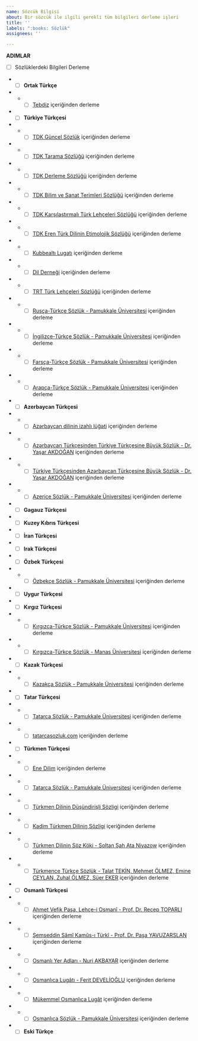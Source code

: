 ```yaml
---
name: Sözcük Bilgisi
about: Bir sözcük ile ilgili gerekli tüm bilgileri derleme işleri
title: ''
labels: ":books: Sözlük"
assignees: ''

---
```


**ADIMLAR**
- [ ] Sözlüklerdeki Bilgileri Derleme
- - [ ] **Ortak Türkçe**
- - - [ ] [Tebdiz](http://tebdiz.com/) içeriğinden derleme
- - [ ] **Türkiye Türkçesi**
- - - [ ] [TDK Güncel Sözlük](https://sozluk.gov.tr/) içeriğinden derleme
- - - [ ] [TDK Tarama Sözlüğü](https://sozluk.gov.tr/) içeriğinden derleme
- - - [ ] [TDK Derleme Sözlüğü](https://sozluk.gov.tr/) içeriğinden derleme
- - - [ ] [TDK Bilim ve Sanat Terimleri Sözlüğü](https://sozluk.gov.tr/) içeriğinden derleme
- - - [ ] [TDK Karşılaştırmalı Türk Lehçeleri Sözlüğü](https://sozluk.gov.tr/) içeriğinden derleme
- - - [ ] [TDK Eren Türk Dilinin Etimolojik Sözlüğü](https://sozluk.gov.tr/) içeriğinden derleme
- - - [ ] [Kubbealtı Lugatı](http://lugatim.com/) içeriğinden derleme
- - - [ ] [Dil Derneği](http://www.dildernegi.org.tr/TR,274/turkce-sozluk-ara-bul.html) içeriğinden derleme
- - - [ ] [TRT Türk Lehçeleri Sözlüğü](http://www.lehceler.com/) içeriğinden derleme
- - - [ ] [Rusça-Türkçe Sözlük - Pamukkale Üniversitesi](https://pauctle.com/rutr/index.php) içeriğinden derleme
- - - [ ] [İngilizce-Türkçe Sözlük - Pamukkale Üniversitesi](https://pauctle.com/entr/index.php) içeriğinden derleme
- - - [ ] [Farsça-Türkçe Sözlük - Pamukkale Üniversitesi](https://pauctle.com/fatr/index.php) içeriğinden derleme
- - - [ ] [Arapça-Türkçe Sözlük - Pamukkale Üniversitesi](https://pauctle.com/artr/index.php) içeriğinden derleme
- - [ ] **Azerbaycan Türkçesi**
- - - [ ] [Azərbaycan dilinin izahlı lüğəti](https://obastan.com/azerbaycan-dilinin-izahli-lugeti/) içeriğinden derleme
- - - [ ] [Azərbaycan Türkçesinden Türkiye Türkçesine Büyük Sözlük - Dr. Yaşar AKDOĞAN](#) içeriğinden derleme
- - - [ ] [Türkiye Türkçesinden Azərbaycan Türkçesine Büyük Sözlük - Dr. Yaşar AKDOĞAN](#) içeriğinden derleme
- - - [ ] [Azerice Sözlük - Pamukkale Üniversitesi](https://pauctle.com/aztr/index.php) içeriğinden derleme
- - [ ] **Gagauz Türkçesi**
- - [ ] **Kuzey Kıbrıs Türkçesi**
- - [ ] **İran Türkçesi**
- - [ ] **Irak Türkçesi**
- - [ ] **Özbek Türkçesi**
- - - [ ] [Özbekçe Sözlük - Pamukkale Üniversitesi](https://pauctle.com/uztr/index.php) içeriğinden derleme
- - [ ] **Uygur Türkçesi**

- - [ ] **Kırgız Türkçesi**
- - - [ ] [Kırgızca-Türkçe Sözlük - Pamukkale Üniversitesi](https://pauctle.com/kgtr/index.php) içeriğinden derleme
- - - [ ] [Kırgızca-Türkçe Sözlük - Manas Üniversitesi](http://sozduk.manas.edu.kg/index.php) içeriğinden derleme

- - [ ] **Kazak Türkçesi**
- - - [ ] [Kazakça Sözlük - Pamukkale Üniversitesi](https://pauctle.com/kztr/index.php) içeriğinden derleme
- - [ ] **Tatar Türkçesi**
- - - [ ] [Tatarca Sözlük - Pamukkale Üniversitesi](https://pauctle.com/tttr/index.php) içeriğinden derleme
- - - [ ] [tatarcasozluk.com](https://tatarcasozluk.com/) içeriğinden derleme

- - [ ] **Türkmen Türkçesi**
- - - [ ] [Ene Dilim](http://www.enedilim.com/) içeriğinden derleme
- - - [ ] [Tatarca Sözlük - Pamukkale Üniversitesi](https://pauctle.com/tmtr/index.php) içeriğinden derleme
- - - [ ] [Türkmen Diliniŋ Düşündirişli Sözligi](#) içeriğinden derleme
- - - [ ] [Kadim Türkmen Diliniŋ Sözligi](#) içeriğinden derleme
- - - [ ] [Türkmen Diliniŋ Söz Köki - Soltan Şah Ata Niyazow](#) içeriğinden derleme
- - - [ ] [Türkmence Türkçe Sözlük - Talat TEKİN, Mehmet ÖLMEZ, Emine CEYLAN, Zuhal ÖLMEZ, Süer EKER](#) içeriğinden derleme

- - [ ] **Osmanlı Türkçesi**
- - - [ ] [Ahmet Vefik Paşa, Lehçe-i Osmanî - Prof. Dr. Recep TOPARLI](#) içeriğinden derleme
- - - [ ] [Şemseddin Sâmî Kamûs-ı Türkî - Prof. Dr. Paşa YAVUZARSLAN](#) içeriğinden derleme
- - - [ ] [Osmanlı Yer Adları - Nuri AKBAYAR](#) içeriğinden derleme
- - - [ ] [Osmanlıca Lugâtı - Ferit DEVELİOĞLU](#) içeriğinden derleme
- - - [ ] [Mükemmel Osmanlıca Lugât](#) içeriğinden derleme
- - - [ ] [Osmanlıca Sözlük - Pamukkale Üniversitesi](https://pauctle.com/osmtr/index.php) içeriğinden derleme
- - [ ] **Eski Türkçe**
